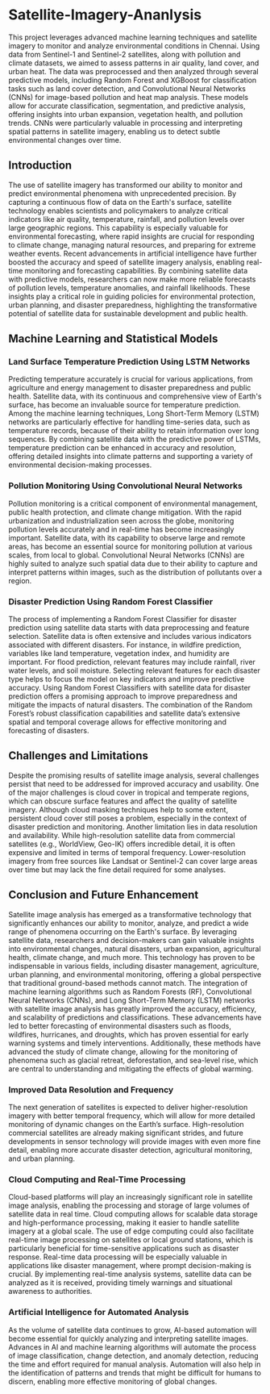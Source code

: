 # Satellite-Imagery-Ananlysis
This project leverages advanced machine learning techniques and satellite imagery to monitor and analyze environmental conditions in Chennai. Using data from Sentinel-1 and Sentinel-2 satellites, along with pollution and climate datasets, we aimed to assess patterns in air quality, land cover, and urban heat. The data was preprocessed and then analyzed through several predictive models, including Random Forest and XGBoost for classification tasks such as land cover detection, and Convolutional Neural Networks (CNNs) for image-based pollution and heat map analysis. These models allow for accurate classification, segmentation, and predictive analysis, offering insights into urban expansion, vegetation health, and pollution trends. CNNs were particularly valuable in processing and interpreting spatial patterns in satellite imagery, enabling us to detect subtle environmental changes over time.
## Introduction
The use of satellite imagery has transformed our ability to monitor and predict environmental phenomena with unprecedented precision. By capturing a continuous flow of data on the Earth's surface, satellite technology enables scientists and policymakers to analyze critical indicators like air quality, temperature, rainfall, and pollution levels over large geographic regions. This capability is especially valuable for environmental forecasting, where rapid insights are crucial for responding to climate change, managing natural resources, and preparing for extreme weather events.
Recent advancements in artificial intelligence have further boosted the accuracy and speed of satellite imagery analysis, enabling real-time monitoring and forecasting capabilities. By combining satellite data with predictive models, researchers can now make more reliable forecasts of pollution levels, temperature anomalies, and rainfall likelihoods. These insights play a critical role in guiding policies for environmental protection, urban planning, and disaster preparedness, highlighting the transformative potential of satellite data for sustainable development and public health.
## Machine Learning and Statistical Models
### Land Surface Temperature Prediction Using LSTM Networks
Predicting temperature accurately is crucial for various applications, from agriculture and energy management to disaster preparedness and public health. Satellite data, with its continuous and comprehensive view of Earth's surface, has become an invaluable source for temperature prediction. Among the machine learning techniques, Long Short-Term Memory (LSTM) networks are particularly effective for handling time-series data, such as temperature records, because of their ability to retain information over long sequences. By combining satellite data with the predictive power of LSTMs, temperature prediction can be enhanced in accuracy and resolution, offering detailed insights into climate patterns and supporting a variety of environmental decision-making processes.
### Pollution Monitoring Using Convolutional Neural Networks
Pollution monitoring is a critical component of environmental management, public health protection, and climate change mitigation. With the rapid urbanization and industrialization seen across the globe, monitoring pollution levels accurately and in real-time has become increasingly important. Satellite
data, with its capability to observe large and remote areas, has become an essential source for monitoring pollution at various scales, from local to global. Convolutional Neural Networks (CNNs) are highly suited to analyze such spatial data due to their ability to capture and interpret patterns within images, such as the distribution of pollutants over a region. 
### Disaster Prediction Using Random Forest Classifier
The process of implementing a Random Forest Classifier for disaster prediction using satellite data starts with data preprocessing and feature selection. Satellite data is often extensive and includes various indicators associated with different disasters. For instance, in wildfire prediction, variables like land temperature, vegetation index, and humidity are important. For flood prediction, relevant features may include rainfall, river water levels, and soil moisture. Selecting relevant features for each disaster type helps to focus the model on key indicators and improve predictive accuracy.
Using Random Forest Classifiers with satellite data for disaster prediction offers a promising approach to improve preparedness and mitigate the impacts of natural disasters. The combination of the Random Forest’s robust classification capabilities and satellite data’s extensive spatial and temporal coverage allows for effective monitoring and forecasting of disasters.
## Challenges and Limitations
Despite the promising results of satellite image analysis, several challenges persist that need to be addressed for improved accuracy and usability. One of the major challenges is cloud cover in tropical and temperate regions, which can obscure surface features and affect the quality of satellite imagery. Although cloud masking techniques help to some extent, persistent cloud cover still poses a problem, especially in the context of disaster prediction and monitoring.
Another limitation lies in data resolution and availability. While high-resolution satellite data from commercial satellites (e.g., WorldView, Geo-IK) offers incredible detail, it is often expensive and limited in terms of temporal frequency. Lower-resolution imagery from free sources like Landsat or Sentinel-2 can cover large areas over time but may lack the fine detail required for some analyses.
## Conclusion and Future Enhancement
Satellite image analysis has emerged as a transformative technology that significantly enhances our ability to monitor, analyze, and predict a wide range of phenomena occurring on the Earth's surface. By leveraging satellite data, researchers and decision-makers can gain valuable insights into environmental changes, natural disasters, urban expansion, agricultural health, climate change, and much more. This technology has proven to be indispensable in various fields, including disaster management, agriculture, urban planning, and environmental monitoring, offering a global perspective that traditional ground-based methods cannot match.
The integration of machine learning algorithms such as Random Forests (RF), Convolutional Neural Networks (CNNs), and Long Short-Term Memory (LSTM) networks with satellite image analysis has greatly improved the accuracy, efficiency, and scalability of predictions and classifications. These advancements have led to better forecasting of environmental disasters such as floods, wildfires, hurricanes, and droughts, which has proven essential for early warning systems and timely interventions. Additionally, these methods have advanced the study of climate change, allowing for the monitoring of phenomena such as glacial retreat, deforestation, and sea-level rise, which are central to understanding and mitigating the effects of global warming.
### Improved Data Resolution and Frequency
The next generation of satellites is expected to deliver higher-resolution imagery with better temporal frequency, which will allow for more detailed monitoring of dynamic changes on the Earth’s surface. High-resolution commercial satellites are already making significant strides, and future developments in sensor technology will provide images with even more fine detail, enabling more accurate disaster detection, agricultural monitoring, and urban planning.
### Cloud Computing and Real-Time Processing
Cloud-based platforms will play an increasingly significant role in satellite image analysis, enabling the processing and storage of large volumes of satellite data in real time. Cloud computing allows for scalable data storage and high-performance processing, making it easier to handle satellite imagery at a global scale. The use of edge computing could also facilitate real-time image processing on satellites or local ground stations, which is particularly beneficial for time-sensitive applications such as disaster response.
Real-time data processing will be especially valuable in applications like disaster management, where prompt decision-making is crucial. By implementing real-time analysis systems, satellite data can be analyzed as it is received, providing timely warnings and situational awareness to authorities.
### Artificial Intelligence for Automated Analysis

As the volume of satellite data continues to grow, AI-based automation will become essential for quickly analyzing and interpreting satellite images. Advances in AI and machine learning algorithms will automate the process of image classification, change detection, and anomaly detection, reducing the time and effort required for manual analysis. Automation will also help in the identification of patterns and trends that might be difficult for humans to discern, enabling more effective monitoring of global changes.
